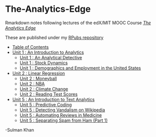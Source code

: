 # The-Analytics-Edge

Rmarkdown notes following lectures of the edX/MIT MOOC Course 
[_The Analytics Edge_](https://www.edx.org/course/analytics-edge-mitx-15-071x-0)

These are published under my [RPubs repository](http://rpubs.com/SulmanKhan)

* [Table of Contents](http://rpubs.com/SulmanKhan/432517) 
* [Unit 1 : An Introduction to Analytics](http://rpubs.com/SulmanKhan/432513)
    * [Unit 1 : An Analytical Detective](http://rpubs.com/SulmanKhan/432542)
    * [Unit 1 : Stock Dynamics](http://rpubs.com/SulmanKhan/432564)
    * [Unit 1 : Demographics and Employment in the United States](http://rpubs.com/SulmanKhan/432582)
* [Unit 2 : Linear Regression](http://rpubs.com/SulmanKhan/434192)
    * [Unit 2 : Moneyball](http://rpubs.com/SulmanKhan/435355)
    * [Unit 2 : NBA](http://rpubs.com/SulmanKhan/435359)
    * [Unit 2 : Climate Change](http://rpubs.com/SulmanKhan/435377)
    * [Unit 2 : Reading Test Scores](http://rpubs.com/SulmanKhan/435391)
* [Unit 5 : An Introduction to Text Analytics](http://rpubs.com/SulmanKhan/433432)
    * [Unit 5 : Predictive Coding](http://rpubs.com/SulmanKhan/433456)
    * [Unit 5 : Detecting Vandalism on Wikipedia](http://rpubs.com/SulmanKhan/433730)
    * [Unit 5 : Automating Reviews in Medicine](http://rpubs.com/SulmanKhan/433749)
    * [Unit 5 : Separating Spam from Ham (Part 1)](http://rpubs.com/SulmanKhan/433781)
    

  
-Sulman Khan

